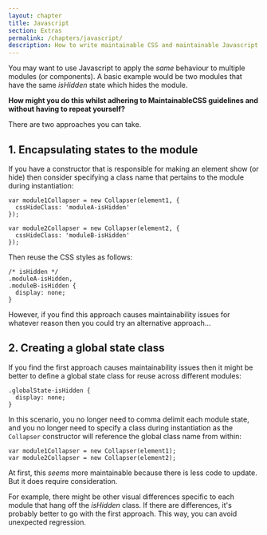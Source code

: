```yaml
---
layout: chapter
title: Javascript
section: Extras
permalink: /chapters/javascript/
description: How to write maintainable CSS and maintainable Javascript at the same time.
---
```


You may want to use Javascript to apply the *same* behaviour to multiple modules (or components). A basic example would be two modules that have the same *isHidden* state which hides the module.

**How might you do this whilst adhering to MaintainableCSS guidelines and without having to repeat yourself?**

There are two approaches you can take.

## 1. Encapsulating states to the module

If you have a constructor that is responsible for making an element show (or hide) then consider specifying a class name that pertains to the module during instantiation:

	var module1Collapser = new Collapser(element1, {
	  cssHideClass: 'moduleA-isHidden'
	});

	var module2Collapser = new Collapser(element2, {
	  cssHideClass: 'moduleB-isHidden'
	});

Then reuse the CSS styles as follows:

	/* isHidden */
	.moduleA-isHidden,
	.moduleB-isHidden {
      display: none;
	}

However, if you find this approach causes maintainability issues for whatever reason then you could try an alternative approach...

## 2. Creating a global state class

If you find the first approach causes maintainability issues then it might be better to define a global state class for reuse across different modules:

	.globalState-isHidden {
      display: none;
	}

In this scenario, you no longer need to comma delimit each module state, and you no longer need to specify a class during instantiation as the `Collapser` constructor will reference the global class name from within:

	var module1Collapser = new Collapser(element1);
	var module2Collapser = new Collapser(element2);

At first, this *seems* more maintainable because there is less code to update. But it does require consideration.

For example, there might be other visual differences specific to each module that hang off the *isHidden* class. If there are differences, it's probably better to go with the first approach. This way, you can avoid unexpected regression.

<!-- display: flex vs display: block -->